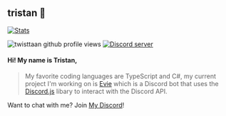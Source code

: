## tristan 🐶
[![Stats](https://github-readme-stats.vercel.app/api?username=twisttaan&show_icons=true&theme=dark&count_private=true)](https://github.com/anuraghazra/github-readme-stats)
<div>
  <p>
    <img src="https://komarev.com/ghpvc/?username=twisttaan" alt="twisttaan github profile views" />
    <a href="https://dsc.gg/tristan"><img src="https://discordapp.com/api/guilds/819106797028769844/embed.png" alt="Discord server" /></a>
  </p>
</div>

#### Hi! My name is Tristan,

> My favorite coding languages are TypeScript and C#, my current project I'm working on is [Evie] which is a Discord bot that uses the [Discord.js] libary to interact with the Discord API. 
 
Want to chat with me? Join [My Discord]!


[Twitter]: https://twitter.com/twisttaan
[Discord.js]: https://github.com/discordjs/discord.js
[My Discord]: https://discord.gg/82Crd8tZRF
[Evie]: https://eviebot.rocks/
